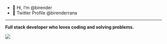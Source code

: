 - 👋 Hi, I’m @birender
- 👀 Twitter Profile @birenderrana
____________________________________________________________________________________________________________

<B>Full stack developer who loves coding and solving problems.</b>

![](https://komarev.com/ghpvc/?username=birender&color=green&style=flat-square)
